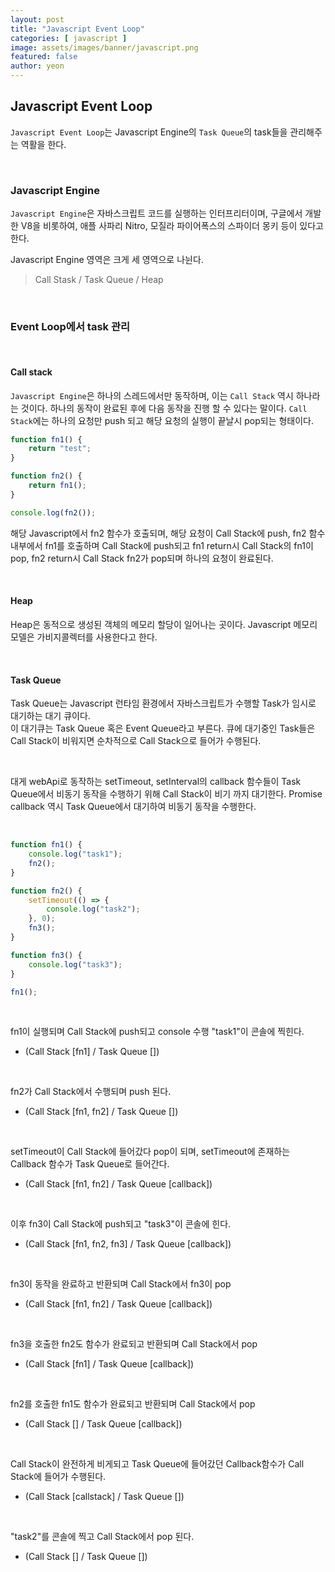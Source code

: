 ```yaml
---
layout: post
title: "Javascript Event Loop" 
categories: [ javascript ]
image: assets/images/banner/javascript.png
featured: false
author: yeon
---
```



## Javascript Event Loop

`Javascript Event Loop`는 Javascript Engine의 `Task Queue`의 task들을 관리해주는 역활을 한다.

<br>


### Javascript Engine
`Javascript Engine`은 자바스크립트 코드를 실행하는 인터프리터이며, 
구글에서 개발한 V8을 비롯하여, 애플 사파리 Nitro, 모질라 파이어폭스의 스파이더 몽키 등이 있다고 한다. <br>

Javascript Engine 영역은 크게 세 영역으로 나뉜다.
> Call Stask / Task Queue / Heap

<br>

### Event Loop에서 task 관리

<br>

#### Call stack
`Javascript Engine`은 하나의 스레드에서만 동작하며, 이는 `Call Stack` 역시 하나라는 것이다. 하나의 동작이 완료된 후에 다음 동작을 진행 할 수 있다는 말이다. `Call Stack`에는 하나의 요청만 push 되고 해당 요청의 실행이 끝날시 pop되는 형태이다. <br>


```javascript
function fn1() {
    return "test";
}

function fn2() {
    return fn1();
}

console.log(fn2());

```

해당 Javascript에서 fn2 함수가 호출되며, 해당 요청이 Call Stack에 push, fn2 함수 내부에서 fn1를 호출하며 Call Stack에 push되고 fn1 return시 Call Stack의 fn1이 pop, fn2 return시 Call Stack fn2가 pop되며 하나의 요청이 완료된다. <br>

<br>

#### Heap
Heap은 동적으로 생성된 객체의 메모리 할당이 일어나는 곳이다. Javascript 메모리 모델은 가비지콜렉터를 사용한다고 한다. <br>

<br>

#### Task Queue
Task Queue는 Javascript 런타임 환경에서 자바스크립트가 수행할 Task가 임시로 대기하는 대기 큐이다. <br>
이 대기큐는 Task Queue 혹은 Event Queue라고 부른다. 큐에 대기중인 Task들은 Call Stack이 비워지면 순차적으로 Call Stack으로 들어가 수행된다. <br>

<br>

대게 webApi로 동작하는 setTimeout, setInterval의 callback 함수들이 Task Queue에서 비동기 동작을 수행하기 위해 Call Stack이 비기 까지 대기한다. Promise callback 역시 Task Queue에서 대기하여 비동기 동작을 수행한다.

<br>

```javascript
function fn1() {
    console.log("task1");
    fn2();
}

function fn2() {
    setTimeout(() => {
        console.log("task2");
    }, 0);
    fn3();
}

function fn3() {
    console.log("task3");
}

fn1();
```

<br>

fn1이 실행되며 Call Stack에 push되고 console 수행 "task1"이 콘솔에 찍힌다.<br>
- (Call Stack [fn1] / Task Queue []) 

<br>

fn2가 Call Stack에서 수행되며 push 된다.<br>
- (Call Stack [fn1, fn2] / Task Queue []) 

<br>

setTimeout이 Call Stack에 들어갔다 pop이 되며, setTimeout에 존재하는 Callback 함수가 Task Queue로 들어간다. <br>
- (Call Stack [fn1, fn2] / Task Queue [callback]) 

<br>

이후 fn3이 Call Stack에 push되고 "task3"이 콘솔에 힌다. <br>
- (Call Stack [fn1, fn2, fn3] / Task Queue [callback]) 

<br>

fn3이 동작을 완료하고 반환되며 Call Stack에서 fn3이 pop <br>
- (Call Stack [fn1, fn2] / Task Queue [callback]) 

<br>

fn3을 호출한 fn2도 함수가 완료되고 반환되며 Call Stack에서 pop <br>
- (Call Stack [fn1] / Task Queue [callback]) 

<br>

fn2를 호출한 fn1도 함수가 완료되고 반환되며 Call Stack에서 pop<br>
- (Call Stack [] / Task Queue [callback]) 

<br>

Call Stack이 완전하게 비게되고 Task Queue에 들어갔던 Callback함수가 Call Stack에 들어가 수행된다. <br>
- (Call Stack [callstack] / Task Queue []) 

<br>

"task2"를 콘솔에 찍고 Call Stack에서 pop 된다. <br>
- (Call Stack [] / Task Queue [])

<br>



<br><br><br>